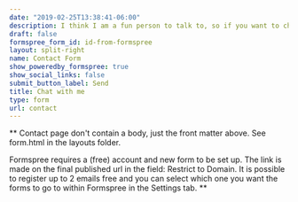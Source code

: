 ```yaml
---
date: "2019-02-25T13:38:41-06:00"
description: I think I am a fun person to talk to, so if you want to chat about my work or you have a few tips to improve my website or give me coding tips, contact me using this form.<br></br>I promise I will try my best to respond soon. Looking forward to hear from all of you!<br></br> Oh yes! This is powered by [Formspree](https://formspree.io/). 
draft: false
formspree_form_id: id-from-formspree
layout: split-right
name: Contact Form
show_poweredby_formspree: true
show_social_links: false
submit_button_label: Send
title: Chat with me
type: form
url: contact
---
```


** Contact page don't contain a body, just the front matter above.
See form.html in the layouts folder.

Formspree requires a (free) account and new form to be set up. The link is made on the final published url in the field: Restrict to Domain. It is possible to register up to 2 emails free and you can select which one you want the forms to go to within Formspree in the Settings tab.
**
